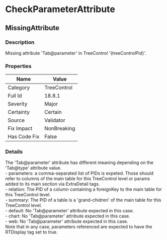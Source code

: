 ﻿---  
uid: Validator_18_8_1  
---

# CheckParameterAttribute

## MissingAttribute

### Description

Missing attribute 'Tab@parameter' in TreeControl '{treeControlPid}'.

### Properties

| Name         | Value       |
| ------------ | ----------- |
| Category     | TreeControl |
| Full Id      | 18.8.1      |
| Severity     | Major       |
| Certainty    | Certain     |
| Source       | Validator   |
| Fix Impact   | NonBreaking |
| Has Code Fix | False       |

### Details

The 'Tab@parameter' attribute has different meaning depending on the 'Tab@type' attribute value.  
    \- parameters: a comma\-separated list of PIDs is expeted. Those should refer to columns of the main table for this TreeControl level or params added to its main section via ExtraDetail tags.  
    \- relation: The PID of a column containing a foreignKey to the main table for this TreeControl level.  
    \- summary: The PID of a table is a 'grand\-chidren' of the main table for this TreeControl level.  
    \- default: No 'Tab@parameter' attribute expected in this case.  
    \- chart: No 'Tab@parameter' attribute expected in this case.  
    \- web: No 'Tab@parameter' attribute expected in this case.  
Note that in any case, parameters referenced are expected to have the RTDisplay tag set to true.
